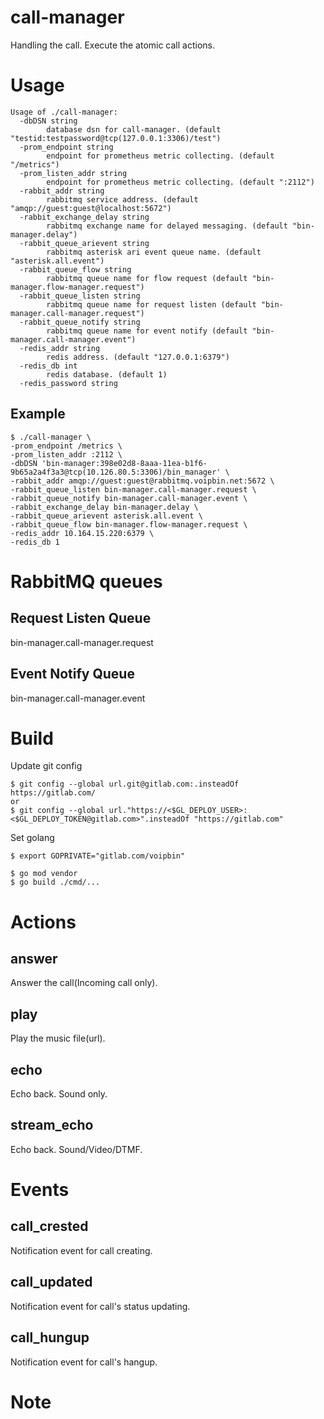 # call-manager
Handling the call.
Execute the atomic call actions.

# Usage
```
Usage of ./call-manager:
  -dbDSN string
        database dsn for call-manager. (default "testid:testpassword@tcp(127.0.0.1:3306)/test")
  -prom_endpoint string
        endpoint for prometheus metric collecting. (default "/metrics")
  -prom_listen_addr string
        endpoint for prometheus metric collecting. (default ":2112")
  -rabbit_addr string
        rabbitmq service address. (default "amqp://guest:guest@localhost:5672")
  -rabbit_exchange_delay string
        rabbitmq exchange name for delayed messaging. (default "bin-manager.delay")
  -rabbit_queue_arievent string
        rabbitmq asterisk ari event queue name. (default "asterisk.all.event")
  -rabbit_queue_flow string
        rabbitmq queue name for flow request (default "bin-manager.flow-manager.request")
  -rabbit_queue_listen string
        rabbitmq queue name for request listen (default "bin-manager.call-manager.request")
  -rabbit_queue_notify string
        rabbitmq queue name for event notify (default "bin-manager.call-manager.event")
  -redis_addr string
        redis address. (default "127.0.0.1:6379")
  -redis_db int
        redis database. (default 1)
  -redis_password string
```

## Example
```
$ ./call-manager \
-prom_endpoint /metrics \
-prom_listen_addr :2112 \
-dbDSN 'bin-manager:398e02d8-8aaa-11ea-b1f6-9b65a2a4f3a3@tcp(10.126.80.5:3306)/bin_manager' \
-rabbit_addr amqp://guest:guest@rabbitmq.voipbin.net:5672 \
-rabbit_queue_listen bin-manager.call-manager.request \
-rabbit_queue_notify bin-manager.call-manager.event \
-rabbit_exchange_delay bin-manager.delay \
-rabbit_queue_arievent asterisk.all.event \
-rabbit_queue_flow bin-manager.flow-manager.request \
-redis_addr 10.164.15.220:6379 \
-redis_db 1
```

# RabbitMQ queues
## Request Listen Queue
bin-manager.call-manager.request

## Event Notify Queue
bin-manager.call-manager.event

# Build

Update git config
```
$ git config --global url.git@gitlab.com:.insteadOf https://gitlab.com/
or
$ git config --global url."https://<$GL_DEPLOY_USER>:<$GL_DEPLOY_TOKEN@gitlab.com>".insteadOf "https://gitlab.com"
```

Set golang
```
$ export GOPRIVATE="gitlab.com/voipbin"
```

```
$ go mod vendor
$ go build ./cmd/...
```

# Actions
## answer
Answer the call(Incoming call only).

## play
Play the music file(url).

## echo
Echo back. Sound only.

## stream_echo
Echo back. Sound/Video/DTMF.

# Events
## call_crested
Notification event for call creating.

## call_updated
Notification event for call's status updating.

## call_hungup
Notification event for call's hangup.

# Note
